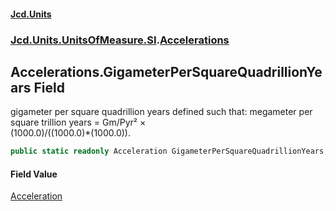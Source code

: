 #### [Jcd.Units](index.md 'index')
### [Jcd.Units.UnitsOfMeasure.SI](Jcd.Units.UnitsOfMeasure.SI.md 'Jcd.Units.UnitsOfMeasure.SI').[Accelerations](Accelerations.md 'Jcd.Units.UnitsOfMeasure.SI.Accelerations')

## Accelerations.GigameterPerSquareQuadrillionYears Field

gigameter per square quadrillion years defined such that: megameter per square trillion years = Gm/Pyr² ×  
(1000.0)/((1000.0)*(1000.0)).

```csharp
public static readonly Acceleration GigameterPerSquareQuadrillionYears;
```

#### Field Value
[Acceleration](Acceleration.md 'Jcd.Units.UnitTypes.Acceleration')
